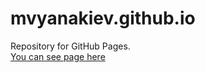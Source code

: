 # mvyanakiev.github.io  
Repository for GitHub Pages.  
[You can see page here](https://mvyanakiev.github.io "Milko Yanakiev QA Resume")
